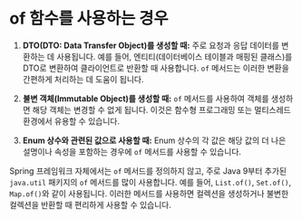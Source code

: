 # of 함수를 사용하는 경우
1. **DTO(DTO: Data Transfer Object)를 생성할 때:** 주로 요청과 응답 데이터를 변환하는 데 사용됩니다. 예를 들어, 엔티티(데이터베이스 테이블과 매핑된 클래스)를 DTO로 변환하여 클라이언트로 반환할 때 사용합니다. `of` 메서드는 이러한 변환을 간편하게 처리하는 데 도움이 됩니다.
    
2. **불변 객체(Immutable Object)를 생성할 때:** `of` 메서드를 사용하여 객체를 생성하면 해당 객체는 변경할 수 없게 됩니다. 이것은 함수형 프로그래밍 또는 멀티스레드 환경에서 유용할 수 있습니다.
    
3. **Enum 상수와 관련된 값으로 사용할 때:** Enum 상수의 각 값은 해당 값의 더 나은 설명이나 속성을 포함하는 경우에 `of` 메서드를 사용할 수 있습니다.
    

Spring 프레임워크 자체에서는 `of` 메서드를 정의하지 않고, 주로 Java 9부터 추가된 `java.util` 패키지의 `of` 메서드를 많이 사용합니다. 예를 들어, `List.of()`, `Set.of()`, `Map.of()`와 같이 사용됩니다. 이러한 메서드를 사용하면 컬렉션을 생성하거나 불변한 컬렉션을 반환할 때 편리하게 사용할 수 있습니다.